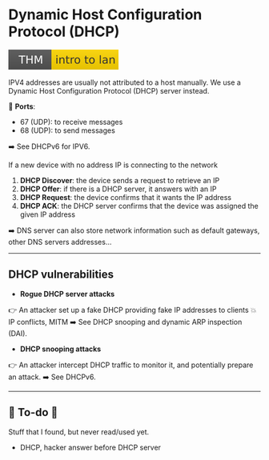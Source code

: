# Dynamic Host Configuration Protocol (DHCP)

[![introtolan](../../../cybersecurity/_badges/thm/introtolan.svg)](https://tryhackme.com/room/introtolan)

<div class="row row-cols-lg-2"><div>

IPV4 addresses are usually not attributed to a host manually. We use a Dynamic Host Configuration Protocol (DHCP) server instead.

🐊️ **Ports**:

* 67 (UDP): to receive messages
* 68 (UDP): to send messages

➡️ See DHCPv6 for IPV6.

</div><div>

If a new device with no address IP is connecting to the network

1. **DHCP Discover**: the device sends a request to retrieve an IP
2. **DHCP Offer**: if there is a DHCP server, it answers with an IP
3. **DHCP Request**: the device confirms that it wants the IP address
4. **DHCP ACK**: the DHCP server confirms that the device was assigned the given IP address

➡️ DNS server can also store network information such as default gateways, other DNS servers addresses...
</div></div>

<hr class="sep-both">

## DHCP vulnerabilities

<div class="row row-cols-lg-2"><div>

* **Rogue DHCP server attacks**

👉 An attacker set up a fake DHCP providing fake IP addresses to clients 💥 IP conflicts, MITM ➡️ See DHCP snooping and dynamic ARP inspection (DAI).
</div><div>

* **DHCP snooping attacks**

👉 An attacker intercept DHCP traffic to monitor it, and potentially prepare an attack. ➡️ See DHCPv6.
</div></div>

<hr class="sep-both">

## 👻 To-do 👻

Stuff that I found, but never read/used yet.

<div class="row row-cols-lg-2"><div>

* DHCP, hacker answer before DHCP server
</div><div>


</div></div>